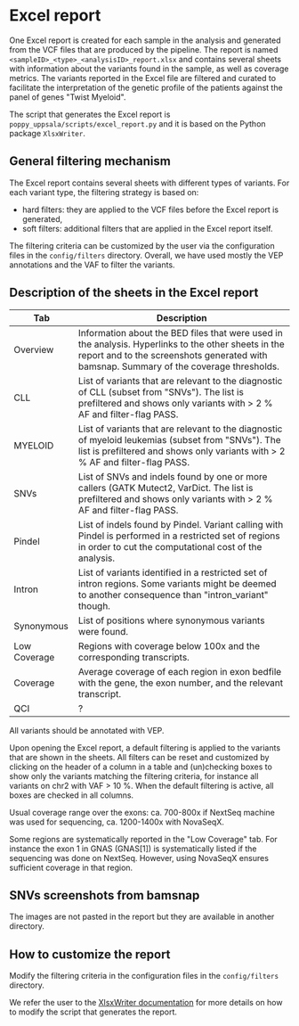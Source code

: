 # Excel report

One Excel report is created for each sample in the analysis and generated from the VCF files that are produced by the 
pipeline.
The report is named `<sampleID>_<type>_<analysisID>_report.xlsx` 
and contains several sheets with information about the variants found in the sample, 
as well as coverage metrics.
The variants reported in the Excel file are filtered and curated to facilitate the interpretation
of the genetic profile of the patients against the panel of genes "Twist Myeloid".

The script that generates the Excel report is `poppy_uppsala/scripts/excel_report.py` and it is based on the Python
package `XlsxWriter`.

## General filtering mechanism

The Excel report contains several sheets with different types of variants.
For each variant type, the filtering strategy is based on:
- hard filters: they are applied to the VCF files before the Excel report is generated,
- soft filters: additional filters that are applied in the Excel report itself.

The filtering criteria can be customized by the user via the configuration files in the `config/filters` 
directory. 
Overall, we have used mostly the VEP annotations and the VAF to filter the variants.

## Description of the sheets in the Excel report

| **Tab**      | **Description**                                                                                                                                                                                 |
|--------------|-------------------------------------------------------------------------------------------------------------------------------------------------------------------------------------------------|
| Overview     | Information about the BED files that were used in the analysis. Hyperlinks to the other sheets in the report and to the screenshots generated with bamsnap. Summary of the coverage thresholds. |
| CLL          | List of variants that are relevant to the diagnostic of CLL (subset from "SNVs"). The list is prefiltered and shows only variants with > 2 % AF and filter-flag PASS.                           |
| MYELOID      | List of variants that are relevant to the diagnostic of myeloid leukemias (subset from "SNVs"). The list is prefiltered and shows only variants with > 2 % AF and filter-flag PASS.             |
| SNVs         | List of SNVs and indels found by one or more callers (GATK Mutect2, VarDict. The list is prefiltered and shows only variants with > 2 % AF and filter-flag PASS.                                |
| Pindel       | List of indels found by Pindel. Variant calling with Pindel is performed in a restricted set of regions in order to cut the computational cost of the analysis.                                 |
| Intron       | List of variants identified in a restricted set of intron regions. Some variants might be deemed to another consequence than "intron_variant" though.                                           |
| Synonymous   | List of positions where synonymous variants were found.                                                                                                                                         |
| Low Coverage | Regions with coverage below 100x and the corresponding transcripts.                                                                                                                             |
| Coverage     | Average coverage of each region in exon bedfile with the gene, the exon number, and the relevant transcript.                                                                                    |
| QCI          | ?                                                                                                                                                                                               |

All variants should be annotated with VEP.

Upon opening the Excel report, a default filtering is applied to the variants that are shown in the sheets.
All filters can be reset and customized by clicking on the header of a column in a table and (un)checking boxes to 
show only the variants matching the filtering criteria, for instance all variants on chr2 with VAF > 10 %.
When the default filtering is active, all boxes are checked in all columns.

Usual coverage range over the exons: ca. 700-800x if NextSeq machine was used for sequencing, ca. 1200-1400x with NovaSeqX.

Some regions are systematically reported in the "Low Coverage" tab. 
For instance the exon 1 in GNAS (GNAS[1]) is systematically listed if the sequencing was done on NextSeq.
However, using NovaSeqX ensures sufficient coverage in that region.

## SNVs screenshots from bamsnap

The images are not pasted in the report but they are available in another directory.

## How to customize the report

Modify the filtering criteria in the configuration files in the `config/filters` directory.

We refer the user to the [XlsxWriter documentation](https://xlsxwriter.readthedocs.io/) 
for more details on how to modify the script that generates the report.